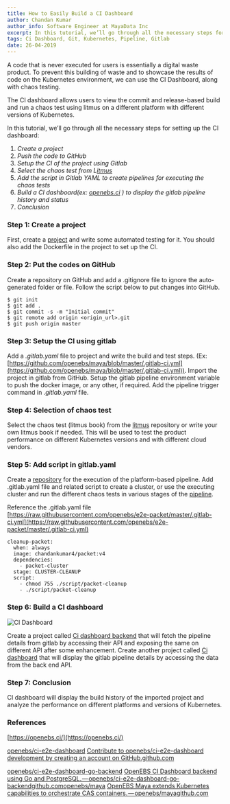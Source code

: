 ```yaml
---
title: How to Easily Build a CI Dashboard
author: Chandan Kumar
author_info: Software Engineer at MayaData Inc
excerpt: In this tutorial, we’ll go through all the necessary steps for setting up the CI dashboard
tags: Ci Dashboard, Git, Kubernetes, Pipeline, Gitlab
date: 26-04-2019
---
```


A code that is never executed for users is essentially a digital waste product. To prevent this building of waste and to showcase the results of code on the Kubernetes environment, we can use the CI Dashboard, along with chaos testing.

The CI dashboard allows users to view the commit and release-based build and run a chaos test using litmus on a different platform with different versions of Kubernetes.

In this tutorial, we’ll go through all the necessary steps for setting up the CI dashboard:

1. *Create a project*
2. *Push the code to GitHub*
3. *Setup the CI of the project using Gitlab*
4. *Select the chaos test from L*[*itmus*](https://github.com/openebs/litmus)
5. *Add the script in Gitlab YAML to create pipelines for executing the chaos tests*
6. *Build a CI dashboard(ex: *[*openebs.ci*](https://openebs.ci/)* ) to display the gitlab pipeline history and status*
7. *Conclusion*

### Step 1: Create a project

First, create a [project](https://github.com/openebs/maya) and write some automated testing for it. You should also add the Dockerfile in the project to set up the CI.

### Step 2: Put the codes on GitHub

Create a repository on GitHub and add a .gitignore file to ignore the auto-generated folder or file. Follow the script below to put changes into GitHub.

    $ git init
    $ git add .
    $ git commit -s -m "Initial commit"
    $ git remote add origin <origin_url>.git
    $ git push origin master

### Step 3: Setup the CI using gitlab

Add a *.gitlab.yaml* file to project and write the build and test steps. 
(Ex: [https://github.com/openebs/maya/blob/master/.gitlab-ci.yml](https://github.com/openebs/maya/blob/master/.gitlab-ci.yml)). Import the project in gitlab from GitHub. Setup the gitlab pipeline environment variable to push the docker image, or any other, if required. Add the pipeline trigger command in *.gitlab.yaml* file.

### Step 4: Selection of chaos test

Select the chaos test (litmus book) from the [litmus](https://github.com/openebs/litmus) repository or write your own litmus book if needed. This will be used to test the product performance on different Kubernetes versions and with different cloud vendors.

### Step 5: Add script in gitlab.yaml

Create a [repository](https://github.com/openebs/e2e-packet) for the execution of the platform-based pipeline. Add .gitlab.yaml file and related script to create a cluster, or use the executing cluster and run the different chaos tests in various stages of the [pipeline](https://gitlab.openebs.ci/openebs/e2e-packet/pipelines).

Reference the .gitlab.yaml file
[https://raw.githubusercontent.com/openebs/e2e-packet/master/.gitlab-ci.yml](https://raw.githubusercontent.com/openebs/e2e-packet/master/.gitlab-ci.yml)

    cleanup-packet:
      when: always
      image: chandankumar4/packet:v4
      dependencies:
        - packet-cluster
      stage: CLUSTER-CLEANUP
      script: 
        - chmod 755 ./script/packet-cleanup
        - ./script/packet-cleanup
    

### Step 6: Build a CI dashboard

![CI Dashboard](https://lh4.googleusercontent.com/hoDf2G6VnpIhhkmkQXlF07ocFRm7bJjP5f1ZkA8TZCT6PXMOPkdCO966EecYpk7koCbHPKdMemOA3_kYz8M5qrvLevRDJPw2c0MfYn-yp-iLn4j-qV8wpwT_av2iBYBuMH-4EUeB)

Create a project called [Ci dashboard backend](https://github.com/openebs/ci-e2e-dashboard-go-backend) that will fetch the pipeline details from gitlab by accessing their API and exposing the same on different API after some enhancement. Create another project called [Ci dashboard](http://github.com/openebs/ci-e2e-dashboard) that will display the gitlab pipeline details by accessing the data from the back end API.

### Step 7: Conclusion

CI dashboard will display the build history of the imported project and analyze the performance on different platforms and versions of Kubernetes.

### References

[https://openebs.ci/](https://openebs.ci/)

[openebs/ci-e2e-dashboard](https://github.com/openebs/ci-e2e-dashboard)
[Contribute to openebs/ci-e2e-dashboard development by creating an account on GitHub.github.com](https://github.com/openebs/ci-e2e-dashboard)

[openebs/ci-e2e-dashboard-go-backend](https://github.com/openebs/ci-e2e-dashboard-go-backend)
[OpenEBS CI Dashboard backend using Go and PostgreSQL. — openebs/ci-e2e-dashboard-go-backendgithub.com](https://github.com/openebs/ci-e2e-dashboard-go-backend)[openebs/maya](https://github.com/openebs/maya)
[OpenEBS Maya extends Kubernetes capabilities to orchestrate CAS containers. — openebs/mayagithub.com](https://github.com/openebs/maya)
